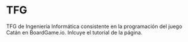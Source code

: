 # TFG
TFG de Ingeniería Informática consistente en la programación del juego Catán en BoardGame.io. Inlcuye el tutorial de la página.
